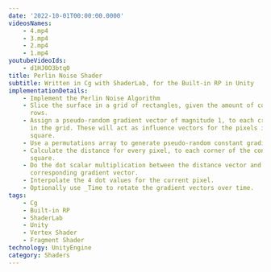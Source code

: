 ```yaml
---
date: '2022-10-01T00:00:00.0000'
videosNames:
    - 4.mp4
    - 3.mp4
    - 2.mp4
    - 1.mp4
youtubeVideoIds:
    - d1HJ0O3btq0
title: Perlin Noise Shader
subtitle: Written in Cg with ShaderLab, for the Built-in RP in Unity
implementationDetails:
    - Implement the Perlin Noise Algorithm
    - Slice the surface in a grid of rectangles, given the amount of columns and
      rows.
    - Assign a pseudo-random gradient vector of magnitude 1, to each cross point
      in the grid. These will act as influence vectors for the pixels inside the
      square.
    - Use a permutations array to generate pseudo-random constant gradients.
    - Calculate the distance for every pixel, to each corner of the containing
      square.
    - Do the dot scalar multiplication between the distance vector and the
      corresponding gradient vector.
    - Interpolate the 4 dot values for the current pixel.
    - Optionally use _Time to rotate the gradient vectors over time.
tags:
    - Cg
    - Built-in RP
    - ShaderLab
    - Unity
    - Vertex Shader
    - Fragment Shader
technology: UnityEngine
category: Shaders
---
```

